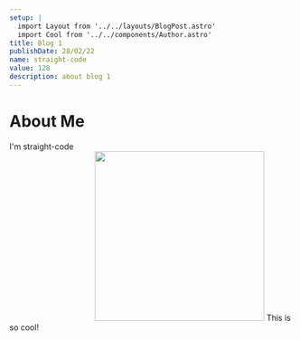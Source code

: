 ```yaml
---
setup: |
  import Layout from '../../layouts/BlogPost.astro'
  import Cool from '../../components/Author.astro'
title: Blog 1
publishDate: 28/02/22
name: straight-code
value: 128
description: about blog 1
---
```


# About Me 
I'm straight-code 
<img src="https://straight-code.github.io/assets/straight-code.png" style="width:300px; margin-left: 30%;" >
<Cool name={frontmatter.name} href="https://twitter.com/straight_code28" client:load />
This is so cool!

